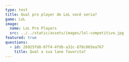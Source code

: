 ```yaml
---
type: test
title: Qual pro player de LoL você seria?
game: LoL
image:
  name: LoL Pro Players
  src: ../../static/assets/images/lol-competitivo.jpg
featured: true
questions:
  - id: 26925fd8-07f4-4fdb-a32c-878c003ea767
    title: Qual a sua lane favorita?
---
```


